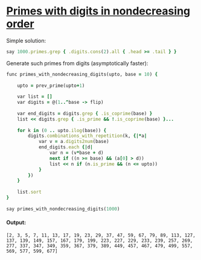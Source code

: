 [1]: https://rosettacode.org/wiki/Primes_with_digits_in_nondecreasing_order

# [Primes with digits in nondecreasing order][1]

Simple solution:

```ruby
say 1000.primes.grep { .digits.cons(2).all { .head >= .tail } }
```


Generate such primes from digits (asymptotically faster):

```ruby
func primes_with_nondecreasing_digits(upto, base = 10) {
 
    upto = prev_prime(upto+1)
 
    var list = []
    var digits = @(1..^base -> flip)
 
    var end_digits = digits.grep { .is_coprime(base) }
    list << digits.grep { .is_prime && !.is_coprime(base) }...
 
    for k in (0 .. upto.ilog(base)) {
        digits.combinations_with_repetition(k, {|*a|
            var v = a.digits2num(base)
            end_digits.each {|d|
                var n = (v*base + d)
                next if ((n >= base) && (a[0] > d))
                list << n if (n.is_prime && (n <= upto))
            }
        })
    }
 
    list.sort
}
 
say primes_with_nondecreasing_digits(1000)
```

#### Output:
```
[2, 3, 5, 7, 11, 13, 17, 19, 23, 29, 37, 47, 59, 67, 79, 89, 113, 127, 137, 139, 149, 157, 167, 179, 199, 223, 227, 229, 233, 239, 257, 269, 277, 337, 347, 349, 359, 367, 379, 389, 449, 457, 467, 479, 499, 557, 569, 577, 599, 677]
```
